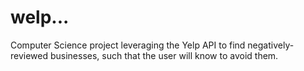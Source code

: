 # welp...
Computer Science project leveraging the Yelp API to find negatively-reviewed businesses, such that the user will know to avoid them.
